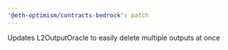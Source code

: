 ```yaml
---
'@eth-optimism/contracts-bedrock': patch
---
```


Updates L2OutputOracle to easily delete multiple outputs at once
